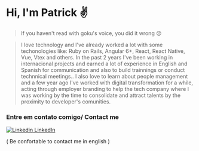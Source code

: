 # Hi, I'm Patrick ✌️
> If you haven't read with goku's voice, you did it wrong 😞

>  I love technology and I've already worked a lot with some techonologies like: Ruby on Rails, Angular 6+, React, React Native, Vue, Vtex and others.
>  In the past 2 years I've been working in internacional projects and earned a lot of experience in English and Spanish for communication and also to build trainnings or conduct technnical meetings..
>  I also love to learn about people management and a few year ago I've worked with digital transformation for a while, acting through employer branding to help the tech company where I was working by the time to consolidate and attract talents by the proximity to developer's comunities.

### Entre em contato comigo/ Contact me
[![Linkedin](https://i.stack.imgur.com/gVE0j.png) LinkedIn](https://www.linkedin.com/in/eduardo-patrick-wamdev/)
&nbsp;

( Be confortable to contact me in english )
